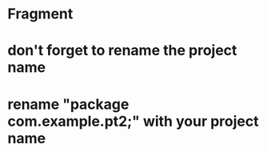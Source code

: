 # Fragment

# don't forget to rename the project name
# rename "package com.example.pt2;" with your project name

